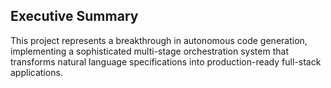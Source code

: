 ## Executive Summary

This project represents a breakthrough in autonomous code generation, implementing a sophisticated multi-stage orchestration system that transforms natural language specifications into production-ready full-stack applications.

<!-- Truncated from original longDescription in `projects.ts`. Move full content here if needed. -->

